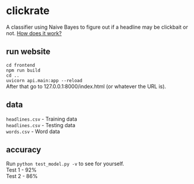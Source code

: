 # clickrate

A classifier using Naive Bayes to figure out if
a headline may be clickbait or not.
[How does it work?](HOWITWORKS.md)

## run website
`cd frontend` <br>
`npm run build` <br>
`cd ..` <br>
`uvicorn api.main:app --reload` <br>
After that go to 127.0.0.1:8000/index.html (or whatever the URL is).

## data
`headlines.csv` - Training data <br>
`headlines.csv` - Testing data <br>
`words.csv` - Word data

## accuracy
Run `python test_model.py -v` to see for yourself.<br>
Test 1 - 92%<br>
Test 2 - 86%
